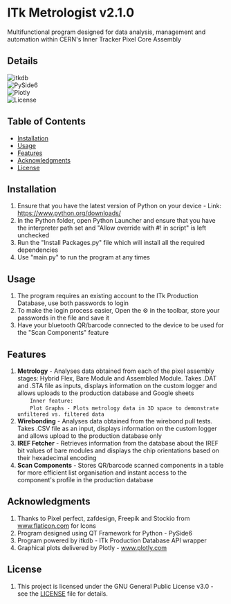 # ITk Metrologist v2.1.0
Multifunctional program designed for data analysis, management and automation within CERN's Inner Tracker Pixel Core Assembly

## Details
![itkdb](https://img.shields.io/badge/itkdb-0.6.8-brightgreen)  
![PySide6](https://img.shields.io/badge/PySide6-6.7.2-brightgreen)  
![Plotly](https://img.shields.io/badge/Plotly-5.22.0-brightgreen)  
![License](https://img.shields.io/badge/license-GPLv3.0-blue)  

## Table of Contents
- [Installation](#installation)
- [Usage](#usage)
- [Features](#features)
- [Acknowledgments](#acknowledgments)
- [License](#license) 

## Installation
1. Ensure that you have the latest version of Python on your device - Link: https://www.python.org/downloads/
2. In the Python folder, open Python Launcher and ensure that you have the interpreter path set and "Allow override with #! in script" is left unchecked
3. Run the "Install Packages.py" file which will install all the required dependencies
4. Use "main.py" to run the program at any times

## Usage
1. The program requires an existing account to the ITk Production Database, use both passwords to login
2. To make the login process easier, Open the ⚙️ in the toolbar, store your passwords in the file and save it
3. Have your bluetooth QR/barcode connected to the device to be used for the "Scan Components" feature

## Features
1. **Metrology** - Analyses data obtained from each of the pixel assembly stages: Hybrid Flex, Bare Module and Assembled Module. Takes .DAT and .STA file as inputs, displays information on the custom logger and allows uploads to the production database and Google sheets  
`    Inner feature:`  
`    Plot Graphs - Plots metrology data in 3D space to demonstrate unfiltered vs. filtered data`
2. **Wirebonding** - Analyses data obtained from the wirebond pull tests. Takes .CSV file as an input, displays information on the custom logger and allows upload to the production database only
3. **IREF Fetcher** - Retrieves information from the database about the IREF bit values of bare modules and displays the chip orientations based on their hexadecimal encoding
4. **Scan Components** - Stores QR/barcode scanned components in a table for more efficient list organisation and instant access to the component's profile in the production database

## Acknowledgments
1. Thanks to Pixel perfect, zafdesign, Freepik and Stockio from www.flaticon.com for Icons
2. Program designed using QT Framework for Python - PySide6
3. Program powered by itkdb - ITk Production Database API wrapper
4. Graphical plots delivered by Plotly - www.plotly.com

## License
1. This project is licensed under the GNU General Public License v3.0 - see the [LICENSE](LICENSE) file for details.
